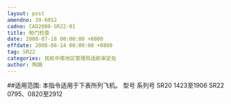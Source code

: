 ```yaml
---
layout: post
amendno: 39-6052
cadno: CAD2008-SR22-01
title: 舱门检查
date: 2008-07-18 00:00:00 +0800
effdate: 2008-08-14 00:00:00 +0800
tag: SR22
categories: 民航中南地区管理局适航审定处
author: 陶娟
---
```


##适用范围:
本指令适用于下表所列飞机。
型号  系列号
SR20  1423至1906
SR22  0795、0820至2912

